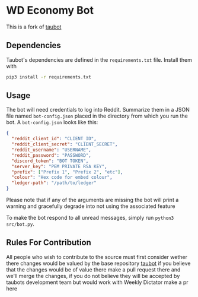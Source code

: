 # WD Economy Bot

This is a fork of [taubot](https://github.com/jonathanvdc/taubot)

## Dependencies

Taubot's dependencies are defined in the `requirements.txt` file. Install them with

```bash
pip3 install -r requirements.txt
```

## Usage

The bot will need credentials to log into Reddit. Summarize them in a JSON file named `bot-config.json` placed in the directory from which you run the bot. A `bot-config.json` looks like this:

```json
{
  "reddit_client_id": "CLIENT_ID",
  "reddit_client_secret": "CLIENT_SECRET",
  "reddit_username": "USERNAME",
  "reddit_password": "PASSWORD",
  "discord_token": "BOT TOKEN",
  "server_key": "PEM PRIVATE RSA KEY",
  "prefix": ["Prefix 1", "Prefix 2", "etc"],
  "colour": "Hex code for embed colour",
  "ledger-path": "/path/to/ledger"
}
```
Please note that if any of the arguments are missing the bot will print a warning and gracefully degrade into not using the
associated feature

To make the bot respond to all unread messages, simply run `python3 src/bot.py`.

## Rules For Contribution

All people who wish to contribute to the source must first consider wether there changes would be valued by the base repository [taubot](https://github.com/jonathanvdc/taubot)
if you believe that the changes would be of value there make a pull request there and we'll merge the changes, if you do not believe they will be accepted
by taubots development team but would work with Weekly Dictator make a pr here
